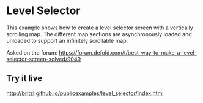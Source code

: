 # Level Selector
This example shows how to create a level selector screen with a vertically scrolling map. The different map sections are asynchronously loaded and unloaded to support an infinitely scrollable map.

Asked on the forum: https://forum.defold.com/t/best-way-to-make-a-level-selector-screen-solved/9049

## Try it live
http://britzl.github.io/publicexamples/level_selector/index.html
